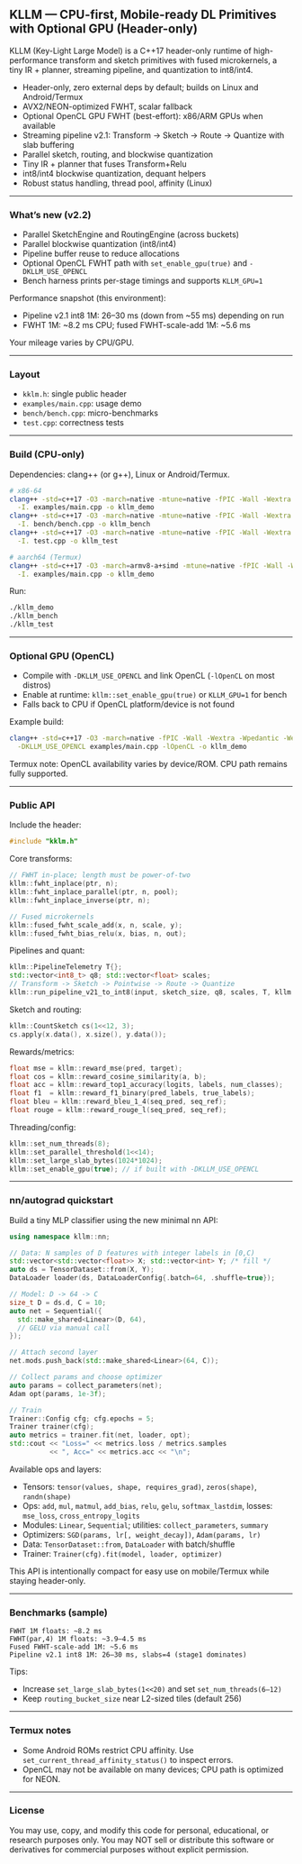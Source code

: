 ## KLLM — CPU-first, Mobile-ready DL Primitives with Optional GPU (Header-only)

KLLM (Key-Light Large Model) is a C++17 header-only runtime of high-performance transform and sketch primitives with fused microkernels, a tiny IR + planner, streaming pipeline, and quantization to int8/int4.

- Header-only, zero external deps by default; builds on Linux and Android/Termux
- AVX2/NEON-optimized FWHT, scalar fallback
- Optional OpenCL GPU FWHT (best-effort): x86/ARM GPUs when available
- Streaming pipeline v2.1: Transform → Sketch → Route → Quantize with slab buffering
- Parallel sketch, routing, and blockwise quantization
- Tiny IR + planner that fuses Transform+Relu
- int8/int4 blockwise quantization, dequant helpers
- Robust status handling, thread pool, affinity (Linux)

---

### What’s new (v2.2)
- Parallel SketchEngine and RoutingEngine (across buckets)
- Parallel blockwise quantization (int8/int4)
- Pipeline buffer reuse to reduce allocations
- Optional OpenCL FWHT path with `set_enable_gpu(true)` and `-DKLLM_USE_OPENCL`
- Bench harness prints per-stage timings and supports `KLLM_GPU=1`

Performance snapshot (this environment):
- Pipeline v2.1 int8 1M: 26–30 ms (down from ~55 ms) depending on run
- FWHT 1M: ~8.2 ms CPU; fused FWHT-scale-add 1M: ~5.6 ms

Your mileage varies by CPU/GPU.

---

### Layout
- `kklm.h`: single public header
- `examples/main.cpp`: usage demo
- `bench/bench.cpp`: micro-benchmarks
- `test.cpp`: correctness tests

---

### Build (CPU-only)
Dependencies: clang++ (or g++), Linux or Android/Termux.

```bash
# x86-64
clang++ -std=c++17 -O3 -march=native -mtune=native -fPIC -Wall -Wextra -Wpedantic -Werror \
  -I. examples/main.cpp -o kllm_demo
clang++ -std=c++17 -O3 -march=native -mtune=native -fPIC -Wall -Wextra -Wpedantic -Werror \
  -I. bench/bench.cpp -o kllm_bench
clang++ -std=c++17 -O3 -march=native -mtune=native -fPIC -Wall -Wextra -Wpedantic -Werror \
  -I. test.cpp -o kllm_test

# aarch64 (Termux)
clang++ -std=c++17 -O3 -march=armv8-a+simd -mtune=native -fPIC -Wall -Wextra -Wpedantic -Werror \
  -I. examples/main.cpp -o kllm_demo
```

Run:
```bash
./kllm_demo
./kllm_bench
./kllm_test
```

---

### Optional GPU (OpenCL)
- Compile with `-DKLLM_USE_OPENCL` and link OpenCL (`-lOpenCL` on most distros)
- Enable at runtime: `kllm::set_enable_gpu(true)` or `KLLM_GPU=1` for bench
- Falls back to CPU if OpenCL platform/device is not found

Example build:
```bash
clang++ -std=c++17 -O3 -march=native -fPIC -Wall -Wextra -Wpedantic -Werror -I. \
  -DKLLM_USE_OPENCL examples/main.cpp -lOpenCL -o kllm_demo
```

Termux note: OpenCL availability varies by device/ROM. CPU path remains fully supported.

---

### Public API
Include the header:
```cpp
#include "kklm.h"
```

Core transforms:
```cpp
// FWHT in-place; length must be power-of-two
kllm::fwht_inplace(ptr, n);
kllm::fwht_inplace_parallel(ptr, n, pool);
kllm::fwht_inplace_inverse(ptr, n);

// Fused microkernels
kllm::fused_fwht_scale_add(x, n, scale, y);
kllm::fused_fwht_bias_relu(x, bias, n, out);
```

Pipelines and quant:
```cpp
kllm::PipelineTelemetry T{};
std::vector<int8_t> q8; std::vector<float> scales;
// Transform -> Sketch -> Pointwise -> Route -> Quantize
kllm::run_pipeline_v21_to_int8(input, sketch_size, q8, scales, T, kllm::PointwiseOp::kRelu);
```

Sketch and routing:
```cpp
kllm::CountSketch cs(1<<12, 3);
cs.apply(x.data(), x.size(), y.data());
```

Rewards/metrics:
```cpp
float mse = kllm::reward_mse(pred, target);
float cos = kllm::reward_cosine_similarity(a, b);
float acc = kllm::reward_top1_accuracy(logits, labels, num_classes);
float f1  = kllm::reward_f1_binary(pred_labels, true_labels);
float bleu = kllm::reward_bleu_1_4(seq_pred, seq_ref);
float rouge = kllm::reward_rouge_l(seq_pred, seq_ref);
```

Threading/config:
```cpp
kllm::set_num_threads(8);
kllm::set_parallel_threshold(1<<14);
kllm::set_large_slab_bytes(1024*1024);
kllm::set_enable_gpu(true); // if built with -DKLLM_USE_OPENCL
```

---

### nn/autograd quickstart
Build a tiny MLP classifier using the new minimal nn API:
```cpp
using namespace kllm::nn;

// Data: N samples of D features with integer labels in [0,C)
std::vector<std::vector<float>> X; std::vector<int> Y; /* fill */
auto ds = TensorDataset::from(X, Y);
DataLoader loader(ds, DataLoaderConfig{.batch=64, .shuffle=true});

// Model: D -> 64 -> C
size_t D = ds.d, C = 10;
auto net = Sequential({
  std::make_shared<Linear>(D, 64),
  // GELU via manual call
});

// Attach second layer
net.mods.push_back(std::make_shared<Linear>(64, C));

// Collect params and choose optimizer
auto params = collect_parameters(net);
Adam opt(params, 1e-3f);

// Train
Trainer::Config cfg; cfg.epochs = 5;
Trainer trainer(cfg);
auto metrics = trainer.fit(net, loader, opt);
std::cout << "Loss=" << metrics.loss / metrics.samples
          << ", Acc=" << metrics.acc << "\n";
```

Available ops and layers:
- Tensors: `tensor(values, shape, requires_grad)`, `zeros(shape)`, `randn(shape)`
- Ops: `add`, `mul`, `matmul`, `add_bias`, `relu`, `gelu`, `softmax_lastdim`, losses: `mse_loss`, `cross_entropy_logits`
- Modules: `Linear`, `Sequential`; utilities: `collect_parameters`, `summary`
- Optimizers: `SGD(params, lr[, weight_decay])`, `Adam(params, lr)`
- Data: `TensorDataset::from`, `DataLoader` with batch/shuffle
- Trainer: `Trainer(cfg).fit(model, loader, optimizer)`

This API is intentionally compact for easy use on mobile/Termux while staying header-only.

---

### Benchmarks (sample)
```text
FWHT 1M floats: ~8.2 ms
FWHT(par,4) 1M floats: ~3.9–4.5 ms
Fused FWHT-scale-add 1M: ~5.6 ms
Pipeline v2.1 int8 1M: 26–30 ms, slabs=4 (stage1 dominates)
```

Tips:
- Increase `set_large_slab_bytes(1<<20)` and set `set_num_threads(6–12)`
- Keep `routing_bucket_size` near L2-sized tiles (default 256)

---

### Termux notes
- Some Android ROMs restrict CPU affinity. Use `set_current_thread_affinity_status()` to inspect errors.
- OpenCL may not be available on many devices; CPU path is optimized for NEON.

---

### License
You may use, copy, and modify this code for personal, educational, or research purposes only.
You may NOT sell or distribute this software or derivatives for commercial purposes without explicit permission.